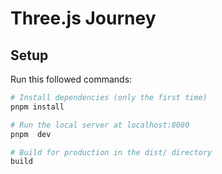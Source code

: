 # Three.js Journey

## Setup
Run this followed commands:

``` bash
# Install dependencies (only the first time)
pnpm install

# Run the local server at localhost:8080
pnpm  dev

# Build for production in the dist/ directory
build
```
